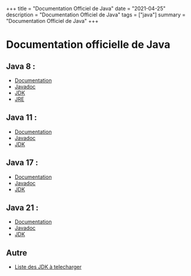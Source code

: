 +++
title = "Documentation Officiel de Java"
date = "2021-04-25"
description = "Documentation Officiel de Java"
tags = ["java"]
summary = "Documentation Officiel de Java"
+++

# Documentation officielle de Java

## Java 8 :
* [Documentation](https://docs.oracle.com/javase/8/)
* [Javadoc](https://docs.oracle.com/javase/8/docs/api/)
* [JDK](https://www.oracle.com/java/technologies/javase/javase-jdk8-downloads.html)
* [JRE](https://www.oracle.com/java/technologies/javase-server-jre8-downloads.html)

## Java 11 :
* [Documentation](https://docs.oracle.com/en/java/javase/11/)
* [Javadoc](https://docs.oracle.com/en/java/javase/11/docs/api/index.html)
* [JDK](https://www.oracle.com/java/technologies/javase-jdk11-downloads.html)

## Java 17 :
* [Documentation](https://docs.oracle.com/en/java/javase/17/)
* [Javadoc](https://docs.oracle.com/en/java/javase/17/docs/api/index.html)
* [JDK](https://www.oracle.com/java/technologies/downloads/)

## Java 21 :
* [Documentation](https://docs.oracle.com/en/java/javase/21/index.html)
* [Javadoc](https://docs.oracle.com/en/java/javase/21/docs/api/index.html)
* [JDK](https://www.oracle.com/fr/java/technologies/downloads/)

## Autre
* [Liste des JDK à telecharger](https://www.oracle.com/java/technologies/javase-downloads.html)